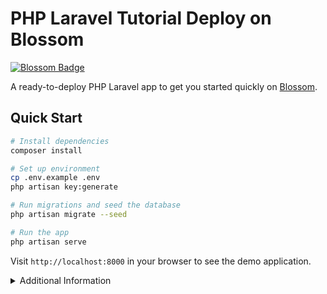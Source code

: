 # PHP Laravel Tutorial Deploy on Blossom

[![Blossom Badge](https://img.boltops.com/images/blossom/logos/blossom-readme.png)](https://blossom-cloud.com)

A ready-to-deploy PHP Laravel app to get you started quickly on [Blossom](https://blossom-cloud.com).

## Quick Start

```bash
# Install dependencies
composer install

# Set up environment
cp .env.example .env
php artisan key:generate

# Run migrations and seed the database
php artisan migrate --seed

# Run the app
php artisan serve
```

Visit `http://localhost:8000` in your browser to see the demo application.

<details>
<summary>Additional Information</summary>

### Environment Variables

- `APP_ENV`: Environment (local, production)
- `APP_DEBUG`: Enable debug mode (true/false)
- `DATABASE_URL`: Database connection (pgsql, mysql, sqlite). Eg: `postgres://postgres@127.0.0.1:5432/jokes_dev`

## Building Assets for Deployment

Before deploying, you need to build the frontend assets:

```bash
npm install
npm run build
```

The built assets will be in the `public/build` directory. Make sure to commit these files to your repository as they are required for production deployment. Note, the repo already has committed assets. So you only have to rebuild the assets if you have asset changes.

### API Endpoints
```bash
# Get all jokes
curl http://localhost:8000/api/jokes

# Get a random joke
curl http://localhost:8000/api/jokes/random

# Create a new joke
curl -X POST -H "Content-Type: application/json" \
     -d '{"content":"Why did the scarecrow win an award? Because he was outstanding in his field!","author":"Farm Humor","category":"dad jokes"}' \
     http://localhost:8000/api/jokes
```
</details>
